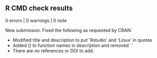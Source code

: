 ## R CMD check results

0 errors | 0 warnings | 0 note

New submission. Fixed the following as requested by CRAN:
* Modified title and description to put 'Rstudio' and 'Linux' in quotes
* Added () to function names in description and removed ``
* There are no references or DOI to add.

